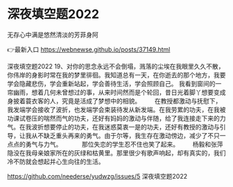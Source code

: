 # 深夜填空题2022
无存心中满是悠然清淡的芳菲身阿

👉最新入口 https://webnewse.github.io/posts/37149.html

深夜填空题2022	19、对你的思念永远不会倒塌，溅落的尘埃在我眼里久久不散，你伟岸的身影时常在我的梦里徘徊。我知道总有一天，在你逝去的那个地方，我要学会隐藏悲伤，学会重新站起，学会善待生活，学会照顾自己。
我看到窗间的一帘幽雨，想着几何未曾想过的事，从来时间然而是个轮回，昔日光着脚丫想要变成身披着蓑衣客的人，究竟是活成了梦想中的相貌。
　　在教授都激动与抚慰下，我发端学会接收了波折，也发端学会束装待发从新发端。在我劳累的功夫，在我被功课试卷压的喘然而气的功夫，还好有妈妈的激动与伴随，给了我连接走下来的力气。在我波折想要停止的功夫，在我迷惑莫衷一是的功夫，还好有教授的激动与引导，让我从不缺乏重头再来的勇气。由于尔等，我生存在激动傍边，减少了不只一点点的勇气与力气。
　　　那位失恋的学生忍不住也笑了起来。
　　杨毅和张萍隐没在我母亲娘家所在的灰绿和枯黄里。那里很少有歌声响起，却有真实的，我们冷不防就会想起并心生向往的生活。

https://github.com/neederse/yudwzg/issues/5
深夜填空题2022
